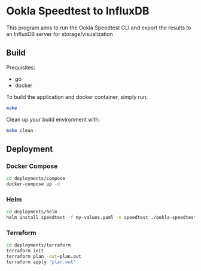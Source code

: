 # Ookla Speedtest to InfluxDB

This program aims to run the Ookla Speedtest CLI and export the results to an InfluxDB server for storage/visualization

## Build

Prequisites:
- go
- docker

To build the application and docker container, simply run:
```sh
make
```

Clean up your build environment with: 
```sh
make clean
```

## Deployment  

### Docker Compose

```sh
cd deployments/compose
docker-compose up -d
```

### Helm

```sh
cd deployments/helm
helm install speedtest -f my-values.yaml -n speedtest ./ookla-speedtest --create-namespace
```

### Terraform

```sh
cd deployments/terraform
terraform init
terraform plan -out=plan.out
terraform apply "plan.out"
```
